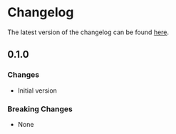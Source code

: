 # Changelog

The latest version of the changelog can be found [here](https://github.com/Azure/bicep-registry-modules/blob/main/avm/res/api-management/service/api-version-set/CHANGELOG.md).

## 0.1.0

### Changes

- Initial version

### Breaking Changes

- None
